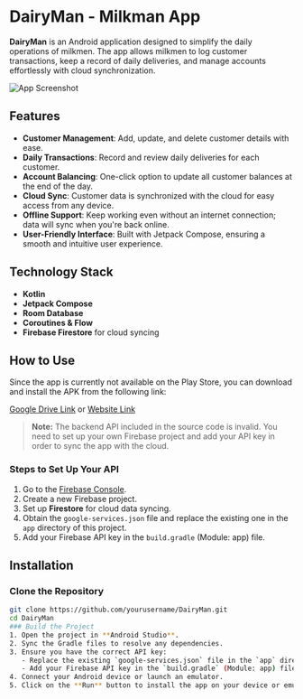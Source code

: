 # DairyMan - Milkman App

**DairyMan** is an Android application designed to simplify the daily operations of milkmen. The app allows milkmen to log customer transactions, keep a record of daily deliveries, and manage accounts effortlessly with cloud synchronization.

![App Screenshot](link-to-screenshot)

## Features
- **Customer Management**: Add, update, and delete customer details with ease.
- **Daily Transactions**: Record and review daily deliveries for each customer.
- **Account Balancing**: One-click option to update all customer balances at the end of the day.
- **Cloud Sync**: Customer data is synchronized with the cloud for easy access from any device.
- **Offline Support**: Keep working even without an internet connection; data will sync when you're back online.
- **User-Friendly Interface**: Built with Jetpack Compose, ensuring a smooth and intuitive user experience.

## Technology Stack
- **Kotlin**
- **Jetpack Compose**
- **Room Database**
- **Coroutines & Flow**
- **Firebase Firestore** for cloud syncing

## How to Use
Since the app is currently not available on the Play Store, you can download and install the APK from the following link:

[Google Drive Link](your-google-drive-link) or [Website Link](your-website-link)

> **Note:** The backend API included in the source code is invalid. You need to set up your own Firebase project and add your API key in order to sync the app with the cloud.

### Steps to Set Up Your API
1. Go to the [Firebase Console](https://console.firebase.google.com/).
2. Create a new Firebase project.
3. Set up **Firestore** for cloud data syncing.
4. Obtain the `google-services.json` file and replace the existing one in the `app` directory of this project.
5. Add your Firebase API key in the `build.gradle` (Module: app) file.

## Installation

### Clone the Repository
```bash
git clone https://github.com/yourusername/DairyMan.git
cd DairyMan
### Build the Project
1. Open the project in **Android Studio**.
2. Sync the Gradle files to resolve any dependencies.
3. Ensure you have the correct API key:
   - Replace the existing `google-services.json` file in the `app` directory with your own.
   - Add your Firebase API key in the `build.gradle` (Module: app) file.
4. Connect your Android device or launch an emulator.
5. Click on the **Run** button to install the app on your device or emulator.
